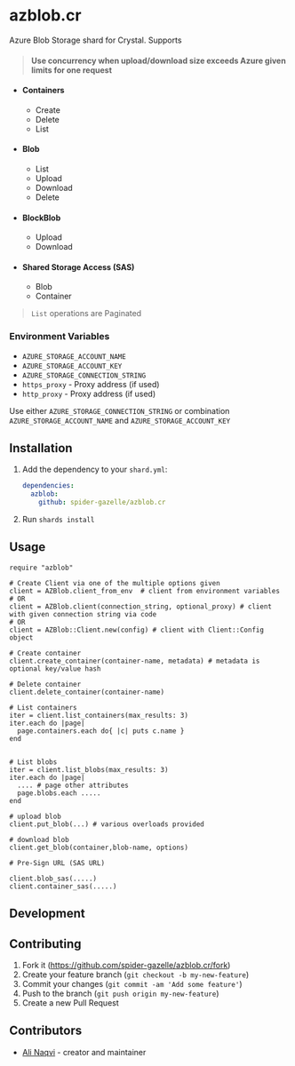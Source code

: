 # azblob.cr

Azure Blob Storage shard for Crystal. Supports

>  #### Use concurrency when upload/download size exceeds Azure given limits for one request


* #### Containers
  * Create
  * Delete
  * List

* #### Blob
  * List
  * Upload
  * Download
  * Delete
  
* #### BlockBlob
  * Upload
  * Download

*  #### Shared Storage Access (SAS)
     * Blob
     * Container


> `List` operations are Paginated

### Environment Variables

  * `AZURE_STORAGE_ACCOUNT_NAME`
  * `AZURE_STORAGE_ACCOUNT_KEY`
  * `AZURE_STORAGE_CONNECTION_STRING`
  * `https_proxy` - Proxy address (if used)
  * `http_proxy` - Proxy address (if used)
  

Use either `AZURE_STORAGE_CONNECTION_STRING` or combination `AZURE_STORAGE_ACCOUNT_NAME` and `AZURE_STORAGE_ACCOUNT_KEY`

## Installation

1. Add the dependency to your `shard.yml`:

   ```yaml
   dependencies:
     azblob:
       github: spider-gazelle/azblob.cr
   ```

2. Run `shards install`

## Usage

```crystal
require "azblob"

# Create Client via one of the multiple options given
client = AZBlob.client_from_env  # client from environment variables 
# OR
client = AZBlob.client(connection_string, optional_proxy) # client with given connection string via code
# OR
client = AZBlob::Client.new(config) # client with Client::Config object

# Create container
client.create_container(container-name, metadata) # metadata is optional key/value hash

# Delete container
client.delete_container(container-name)

# List containers
iter = client.list_containers(max_results: 3)
iter.each do |page|
  page.containers.each do{ |c| puts c.name }
end


# List blobs
iter = client.list_blobs(max_results: 3)
iter.each do |page|
  .... # page other attributes
  page.blobs.each .....
end

# upload blob
client.put_blob(...) # various overloads provided

# download blob
client.get_blob(container,blob-name, options)

# Pre-Sign URL (SAS URL)

client.blob_sas(.....)
client.container_sas(.....)
```

## Development

## Contributing

1. Fork it (<https://github.com/spider-gazelle/azblob.cr/fork>)
2. Create your feature branch (`git checkout -b my-new-feature`)
3. Commit your changes (`git commit -am 'Add some feature'`)
4. Push to the branch (`git push origin my-new-feature`)
5. Create a new Pull Request

## Contributors

- [Ali Naqvi](https://github.com/naqvi) - creator and maintainer
